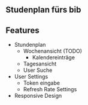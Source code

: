 ## Studenplan fürs bib 

## Features
- Stundenplan
  - Wochenansicht (TODO)
     - Kalendereinträge
  - Tagesansicht
  - User Suche
- User Settings
  - Token eingabe
  - Refresh Rate Settings
- Responsive Design 
